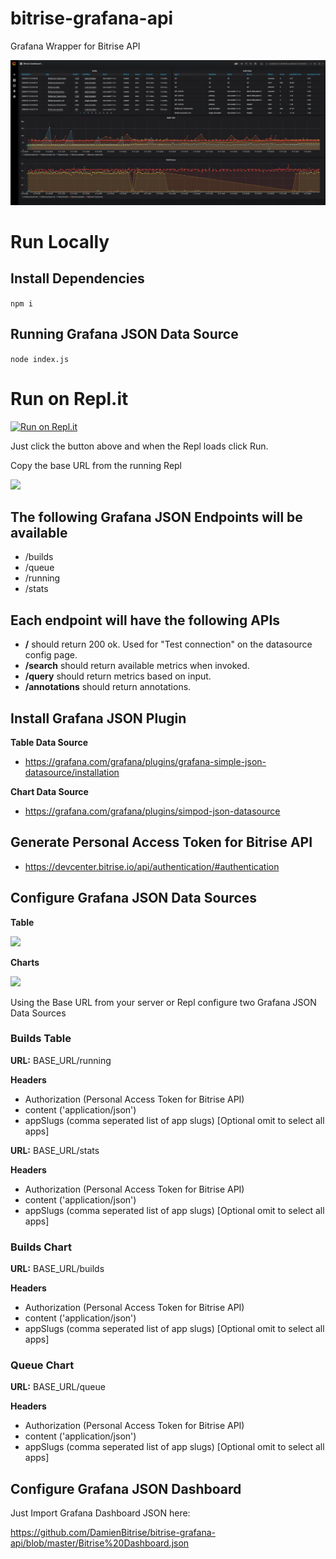 # bitrise-grafana-api

Grafana Wrapper for Bitrise API

![](images/Grafana-Dashboard.png)

# Run Locally

## Install Dependencies

```npm i```

## Running Grafana JSON Data Source

```node index.js```

# Run on Repl.it

[![Run on Repl.it](https://repl.it/badge/github/DamienBitrise/bitrise-grafana-api)](https://repl.it/github/DamienBitrise/bitrise-grafana-api)

Just click the button above and when the Repl loads click Run.

Copy the base URL from the running Repl

![](images/replit-url.png)

## The following Grafana JSON Endpoints will be available

- /builds
- /queue
- /running
- /stats

## Each endpoint will have the following APIs

- **/** should return 200 ok. Used for "Test connection" on the datasource config page.
- **/search** should return available metrics when invoked.
- **/query** should return metrics based on input.
- **/annotations** should return annotations.

## Install Grafana JSON Plugin

**Table Data Source**

- https://grafana.com/grafana/plugins/grafana-simple-json-datasource/installation

**Chart Data Source**

- https://grafana.com/grafana/plugins/simpod-json-datasource

## Generate Personal Access Token for Bitrise API

- https://devcenter.bitrise.io/api/authentication/#authentication

## Configure Grafana JSON Data Sources

**Table**

![](images/TableDataSource.png)

**Charts**

![](images/JSON-Plugin-Config.png)

Using the Base URL from your server or Repl configure two Grafana JSON Data Sources

### Builds Table

**URL:** BASE_URL/running

**Headers**
- Authorization (Personal Access Token for Bitrise API)
- content ('application/json')
- appSlugs (comma seperated list of app slugs) [Optional omit to select all apps]

**URL:** BASE_URL/stats

**Headers**
- Authorization (Personal Access Token for Bitrise API)
- content ('application/json')
- appSlugs (comma seperated list of app slugs) [Optional omit to select all apps]

### Builds Chart

**URL:** BASE_URL/builds

**Headers**
- Authorization (Personal Access Token for Bitrise API)
- content ('application/json')
- appSlugs (comma seperated list of app slugs) [Optional omit to select all apps]

### Queue Chart

**URL:** BASE_URL/queue

**Headers**
- Authorization (Personal Access Token for Bitrise API)
- content ('application/json')
- appSlugs (comma seperated list of app slugs) [Optional omit to select all apps]

## Configure Grafana JSON Dashboard

Just Import Grafana Dashboard JSON here:

https://github.com/DamienBitrise/bitrise-grafana-api/blob/master/Bitrise%20Dashboard.json
